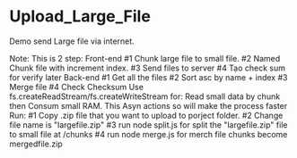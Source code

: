 # Upload_Large_File
Demo send Large file via internet.

Note: This is 2 step:
  Front-end
    #1 Chunk large file to small file.
    #2 Named Chunk file with increment index.
    #3 Send files to server
    #4 Tạo check sum for verify later
  Back-end
    #1 Get all the files
    #2 Sort asc by name + index
    #3 Merge file
    #4 Check Checksum
Use fs.createReadStream/fs.createWriteStream for:
  Read small data by chunk then Consum small RAM.
  This Asyn actions so will make the process faster
Run:
#1 Copy .zip file that you want to upload to porject folder.
#2 Change file name is "largefile.zip"
#3 run node split.js for split the "largefile.zip" file to small file at /chunks 
#4 run node merge.js for merch file chunks become mergedfile.zip
